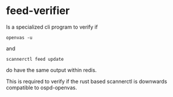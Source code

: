 # feed-verifier

Is a specialized cli program to verify if 

```
openvas -u
```

and 

```
scannerctl feed update
```

do have the same output within redis.

This is required to verify if the rust based scannerctl is downwards compatible to ospd-openvas.
